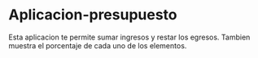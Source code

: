# Aplicacion-presupuesto
Esta aplicacion te permite sumar ingresos y restar los egresos. Tambien muestra el porcentaje de cada uno de los elementos.
